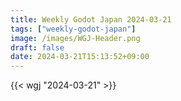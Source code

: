 ```yaml
---
title: Weekly Godot Japan 2024-03-21
tags: ["weekly-godot-japan"]
image: /images/WGJ-Header.png
draft: false
date: 2024-03-21T15:13:52+09:00
---
```


{{< wgj "2024-03-21" >}}
